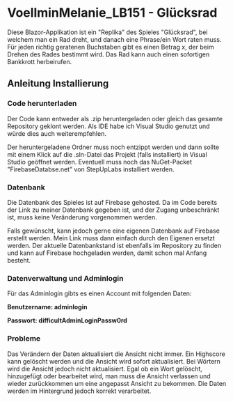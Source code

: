 # VoellminMelanie_LB151 - Glücksrad

Diese Blazor-Applikation ist ein "Replika" des Spieles "Glücksrad", bei welchem man ein Rad dreht, und danach eine Phrase/ein Wort raten muss. Für jeden richtig geratenen Buchstaben gibt es einen Betrag x, der beim Drehen des Rades bestimmt wird. Das Rad kann auch einen sofortigen Bankkrott herbeirufen.

## Anleitung Installierung

### Code herunterladen

Der Code kann entweder als .zip heruntergeladen oder gleich das gesamte Repository geklont werden. Als IDE habe ich Visual Studio genutzt und würde dies auch weiterempfehlen.

Der heruntergeladene Ordner muss noch entzippt werden und dann sollte mit einem Klick auf die .sln-Datei das Projekt (falls installiert) in Visual Studio geöffnet werden. Eventuell muss noch das NuGet-Packet "FirebaseDatabse.net" von StepUpLabs installiert werden.

### Datenbank

Die Datenbank des Spieles ist auf Firebase gehosted. Da im Code bereits der Link zu meiner Datenbank gegeben ist, und der Zugang unbeschränkt ist, muss keine Veränderung vorgenommen werden.

Falls gewünscht, kann jedoch gerne eine eigenen Datenbank auf Firebase erstellt werden. Mein Link muss dann einfach durch den Eigenen ersetzt werden. Der aktuelle Datenbankstand ist ebenfalls im Repository zu finden und kann auf Firebase hochgeladen werden, damit schon mal Anfang besteht.

### Datenverwaltung und Adminlogin

Für das Adminlogin gibts es einen Account mit folgenden Daten:

**Benutzername: adminlogin**

**Passwort: difficultAdminLoginPassw0rd**

### Probleme 

Das Verändern der Daten aktualisiert die Ansicht nicht immer. Ein Highscore kann gelöscht werden und die Ansicht wird sofort aktualisiert. Bei Wörtern wird die Ansicht jedoch nicht aktualisiert. Egal ob ein Wort gelöscht, hinzugefügt oder bearbeitet wird, man muss die Ansicht verlassen und wieder zurückkommen um eine angepasst Ansicht zu bekommen. Die Daten werden im Hintergrund jedoch korrekt verarbeitet. 
